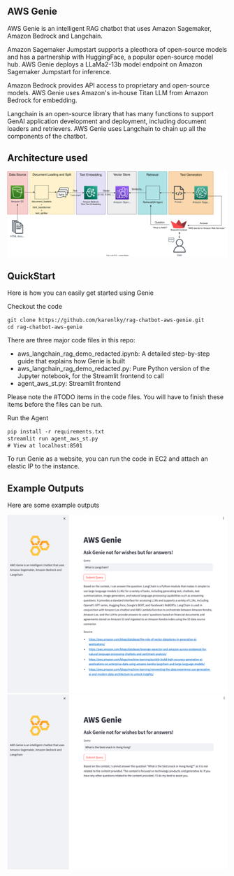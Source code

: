 ## AWS Genie
AWS Genie is an intelligent RAG chatbot that uses Amazon Sagemaker, Amazon Bedrock and Langchain.

Amazon Sagemaker Jumpstart supports a pleothora of open-source models and has a partnership with HuggingFace, a popular open-source model hub. AWS Genie deploys a LLaMa2-13b model endpoint on Amazon Sagemaker Jumpstart for inference.

Amazon Bedrock provides API access to proprietary and open-source models. AWS Genie uses Amazon's in-house Titan LLM from Amazon Bedrock for embedding.

Langchain is an open-source library that has many functions to support GenAI application development and deployment, including document loaders and retrievers. AWS Genie uses Langchain to chain up all the components of the chatbot.

## Architecture used
<div align="center"><img src="images/Architecture-RAG.drawio.svg" alt="Architecture diagram"></div>

## QuickStart

Here is how you can easily get started using Genie

Checkout the code
```
git clone https://github.com/karenlky/rag-chatbot-aws-genie.git
cd rag-chatbot-aws-genie
```

There are three major code files in this repo:
* aws_langchain_rag_demo_redacted.ipynb: A detailed step-by-step guide that explains how Genie is built
* aws_langchain_rag_demo_redacted.py: Pure Python version of the Jupyter notebook, for the Streamlit frontend to call
* agent_aws_st.py: Streamlit frontend

Please note the #TODO items in the code files. You will have to finish these items before the files can be run.

Run the Agent
```
pip install -r requirements.txt
streamlit run agent_aws_st.py
# View at localhost:8501
```
To run Genie as a website, you can run the code in EC2 and attach an elastic IP to the instance.

## Example Outputs
Here are some example outputs

<div align="center"><img src="images/What_is_langchain.png" alt="Answer in context"></div>
<div align="center"><img src="images/What_is_the_best_snack_in_HK.png" alt="Answer not in context"></div>
